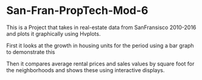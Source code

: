 # San-Fran-PropTech-Mod-6

This is a Project that takes in real-estate data from SanFransisco 2010-2016 and plots it graphically using Hvplots.

First it looks at the growth in housing units for the period using a bar graph to demonstrate this

Then it compares average rental prices and sales values by square foot for the neighborhoods and shows these using interactive displays. 
